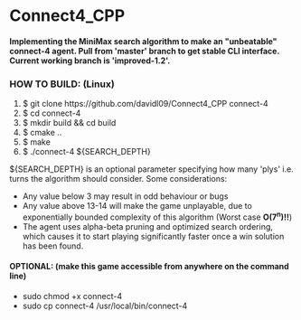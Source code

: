 # Connect4_CPP
<h4>
  Implementing the MiniMax search algorithm to make an "unbeatable" connect-4 agent. Pull from 'master' branch to get stable CLI interface. Current working branch is 'improved-1.2'. 
</h4>


<h3>
  HOW TO BUILD: (Linux)
</h3>
<ol>
  <li>
    $ git clone https://github.com/davidl09/Connect4_CPP connect-4
  </li>
  <li>
    $ cd connect-4
  </li>
  <li>
    $ mkdir build && cd build
  </li>
  <li>
    $ cmake ..
  </li>
  <li>
    $ make
  </li>
  <li>
    $ ./connect-4 ${SEARCH_DEPTH}
  </li>
</ol>
<p>
  ${SEARCH_DEPTH} is an optional parameter specifying how many 'plys' i.e. turns the algorithm should consider. Some considerations:
  <ul>
    <li>
      Any value below 3 may result in odd behaviour or bugs
    </li>
    <li>
      Any value above 13-14 will make the game unplayable, due to exponentially bounded complexity of this algorithm (Worst case <b>O(7<sup>n</sup>)!!</b>)
    </li>
    <li>
      The agent uses alpha-beta pruning and optimized search ordering, which causes it to start playing significantly faster once a win solution has been found.
    </li>
  </ul>
</p>
<h4>
  OPTIONAL: (make this game accessible from anywhere on the command line)
</h4>
<ul>
  <li>
    sudo chmod +x connect-4
  </li>
  <li>
    sudo cp connect-4 /usr/local/bin/connect-4
  </li>
</ul>

